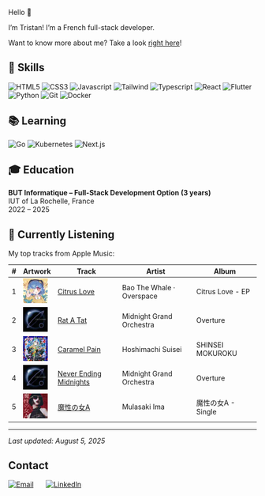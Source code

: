 Hello 👋

I’m Tristan! I’m a French full-stack developer.

Want to know more about me? Take a look [right here](https://tritounet.fr)!

## 💼 Skills

![HTML5](https://img.shields.io/badge/HTML5-E34F26?style=for-the-badge&logo=html5&logoColor=white)
![CSS3](https://img.shields.io/badge/CSS3-1572B6?style=for-the-badge&logo=css3&logoColor=white)
![Javascript](https://img.shields.io/badge/JavaScript-323330?style=for-the-badge&logo=javascript&logoColor=F7DF1E)
![Tailwind](https://img.shields.io/badge/Tailwind_CSS-06B6D4?style=for-the-badge&logo=tailwind-css&logoColor=white)
![Typescript](https://img.shields.io/badge/TypeScript-007ACC?style=for-the-badge&logo=typescript&logoColor=white)
![React](https://img.shields.io/badge/React-20232A?style=for-the-badge&logo=react&logoColor=61DAFB)
![Flutter](https://img.shields.io/badge/Flutter-02569B?style=for-the-badge&logo=flutter&logoColor=white)
![Python](https://img.shields.io/badge/Python-3776AB?style=for-the-badge&logo=python&logoColor=white)
![Git](https://img.shields.io/badge/Git-F05032?style=for-the-badge&logo=git&logoColor=white)
![Docker](https://img.shields.io/badge/Docker-2496ED?style=for-the-badge&logo=docker&logoColor=white)

## 📚 Learning

![Go](https://img.shields.io/badge/Go-00ADD8?style=for-the-badge&logo=go&logoColor=white)
![Kubernetes](https://img.shields.io/badge/Kubernetes-326CE5?style=for-the-badge&logo=kubernetes&logoColor=white)
![Next.js](https://img.shields.io/badge/Next.js-000000?style=for-the-badge&logo=next.js&logoColor=white)

## 🎓 Education

**BUT Informatique – Full-Stack Development Option (3 years)**  
IUT of La Rochelle, France  
2022 – 2025

## 🎵 Currently Listening

My top tracks from Apple Music:

| # | Artwork | Track | Artist | Album |
|---|---------|-------|--------|-------|
| 1 | <img src="./artwork_images/artwork_1_Citrus_Love.jpg" width="50" height="50" alt="Citrus Love artwork"> | [Citrus Love](https://music.apple.com/fr/song/citrus-love/1643717858) | Bao The Whale · Overspace | Citrus Love - EP |
| 2 | <img src="./artwork_images/artwork_2_Rat_A_Tat.jpg" width="50" height="50" alt="Rat A Tat artwork"> | [Rat A Tat](https://music.apple.com/fr/song/rat-a-tat/1627445790) | Midnight Grand Orchestra | Overture |
| 3 | <img src="./artwork_images/artwork_3_Caramel_Pain.jpg" width="50" height="50" alt="Caramel Pain artwork"> | [Caramel Pain](https://music.apple.com/fr/song/caramel-pain/1789078179) | Hoshimachi Suisei | SHINSEI MOKUROKU |
| 4 | <img src="./artwork_images/artwork_4_Never_Ending_Midnights.jpg" width="50" height="50" alt="Never Ending Midnights artwork"> | [Never Ending Midnights](https://music.apple.com/fr/song/never-ending-midnights/1627445787) | Midnight Grand Orchestra | Overture |
| 5 | <img src="./artwork_images/artwork_5_____A.jpg" width="50" height="50" alt="魔性の女A artwork"> | [魔性の女A](https://music.apple.com/fr/song/%E9%AD%94%E6%80%A7%E3%81%AE%E5%A5%B3a/1740692507) | Mulasaki Ima | 魔性の女A - Single |


---

 *Last updated: August 5, 2025*

## Contact

<div style="display: flex; gap: 25px;">
  <a href="mailto:tristan.lavocat.pro@gmail.com" target="_blank">
    <img src="https://img.shields.io/badge/Email-D14836?style=for-the-badge&logo=gmail&logoColor=white" alt="Email">
  </a>
   <a target="_blank" href="https://www.linkedin.com/in/tristan-lavocat/">
    <img src="https://img.shields.io/badge/LinkedIn-0077B5?style=for-the-badge&logo=linkedin&logoColor=white" alt="LinkedIn">
  </a>
</div>